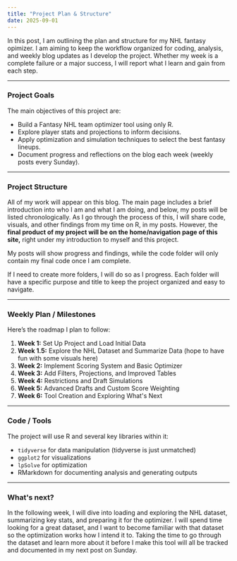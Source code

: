 ```yaml
---
title: "Project Plan & Structure"
date: 2025-09-01
---
```


In this post, I am outlining the plan and structure for my NHL fantasy opimizer. I am aiming to keep the workflow organized for coding, analysis, and weekly blog updates as I develop the project. Whether my week is a complete failure or a major success, I will report what I learn and gain from each step.

---

### Project Goals

The main objectives of this project are:  
- Build a Fantasy NHL team optimizer tool using only R.  
- Explore player stats and projections to inform decisions.  
- Apply optimization and simulation techniques to select the best fantasy lineups.  
- Document progress and reflections on the blog each week (weekly posts every Sunday). 

---

### Project Structure

All of my work will appear on this blog. The main page includes a brief introduction into who I am and what I am doing, and below, my posts will be listed chronologically. As I go through the process of this, I will share code, visuals, and other findings from my time on R, in my posts. However, the **final product of my project will be on the home/navigation page of this site,** right under my introduction to myself and this project.

My posts will show progress and findings, while the code folder will only contain my final code once I am complete. 

If I need to create more folders, I will do so as I progress. Each folder will have a specific purpose and title to keep the project organized and easy to navigate.

---

### Weekly Plan / Milestones

Here’s the roadmap I plan to follow:

1. **Week 1:** Set Up Project and Load Initial Data  
2. **Week 1.5:** Explore the NHL Dataset and Summarize Data (hope to have fun with some visuals here) 
3. **Week 2:** Implement Scoring System and Basic Optimizer  
4. **Week 3:** Add Filters, Projections, and Improved Tables  
5. **Week 4:** Restrictions and Draft Simulations  
6. **Week 5:** Advanced Drafts and Custom Score Weighting  
7. **Week 6:** Tool Creation and Exploring What's Next 

---

### Code / Tools

The project will use R and several key libraries within it:  
- `tidyverse` for data manipulation (tidyverse is just unmatched) 
- `ggplot2` for visualizations  
- `lpSolve` for optimization  
- RMarkdown for documenting analysis and generating outputs  

---

### What's next?

In the following week, I will dive into loading and exploring the NHL dataset, summarizing key stats, and preparing it for the optimizer. I will spend time looking for a great dataset, and I want to become familiar with that dataset so the optimization works how I intend it to. Taking the time to go through the dataset and learn more about it before I make this tool will all be tracked and documented in my next post on Sunday.


